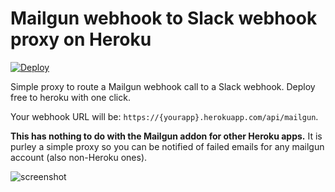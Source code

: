 # Mailgun webhook to Slack webhook proxy on Heroku

[![Deploy](https://www.herokucdn.com/deploy/button.svg)](https://heroku.com/deploy?template=https://github.com/Label305/heroku-slack-mailgun)

Simple proxy to route a Mailgun webhook call to a Slack webhook. Deploy free to heroku with one click.

Your webhook URL will be: `https://{yourapp}.herokuapp.com/api/mailgun`.

**This has nothing to do with the Mailgun addon for other Heroku apps.** It is purley a simple proxy so you can be notified of failed emails for any mailgun account (also non-Heroku ones).

![screenshot](https://user-images.githubusercontent.com/44893/36527406-f4f57862-17b1-11e8-85ce-5ba3217b4cb6.png)
